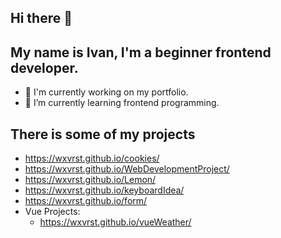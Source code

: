 ## Hi there 👋
## My name is Ivan, I'm a beginner frontend developer.

- 🔭 I'm currently working on my portfolio.
- 🌱 I’m currently learning frontend programming.

## There is some of my projects

- https://wxvrst.github.io/cookies/
- https://wxvrst.github.io/WebDevelopmentProject/
- https://wxvrst.github.io/Lemon/
- https://wxvrst.github.io/keyboardIdea/
- https://wxvrst.github.io/form/
- Vue Projects:
  - https://wxvrst.github.io/vueWeather/
